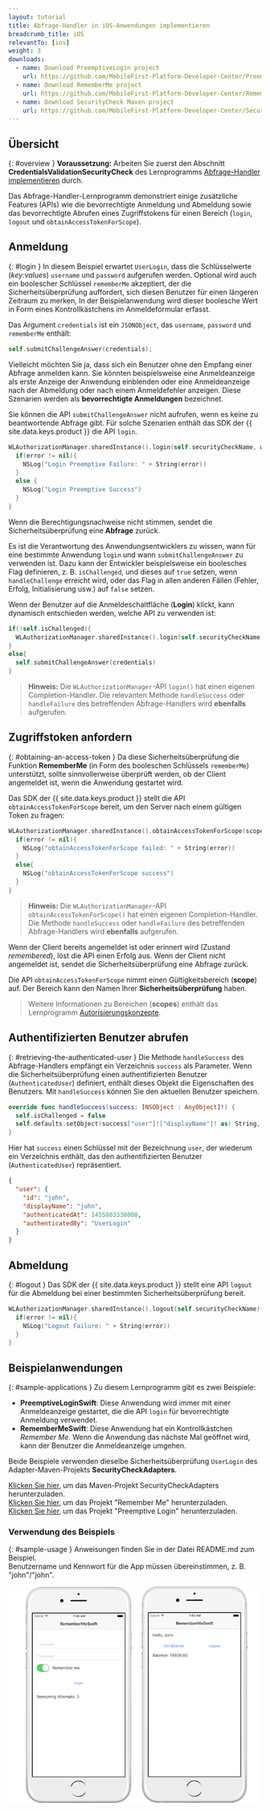 ```yaml
---
layout: tutorial
title: Abfrage-Handler in iOS-Anwendungen implementieren
breadcrumb_title: iOS
relevantTo: [ios]
weight: 3
downloads:
  - name: Download PreemptiveLogin project
    url: https://github.com/MobileFirst-Platform-Developer-Center/PreemptiveLoginSwift/tree/release80
  - name: Download RememberMe project
    url: https://github.com/MobileFirst-Platform-Developer-Center/RememberMeSwift/tree/release80
  - name: Download SecurityCheck Maven project
    url: https://github.com/MobileFirst-Platform-Developer-Center/SecurityCheckAdapters/tree/release80
---
```

<!-- NLS_CHARSET=UTF-8 -->
## Übersicht
{: #overview }
**Voraussetzung:** Arbeiten Sie zuerst den Abschnitt
**CredentialsValidationSecurityCheck** des Lernprogramms [Abfrage-Handler implementieren](../../credentials-validation/ios/) durch. 

Das Abfrage-Handler-Lernprogramm demonstriert einige zusätzliche Features (APIs) wie
die bevorrechtigte Anmeldung und Abmeldung sowie das bevorrechtigte Abrufen eines Zugriffstokens für einen Bereich
(`login`, `logout` und `obtainAccessTokenForScope`).

## Anmeldung
{: #login }
In diesem Beispiel erwartet `UserLogin`, dass die Schlüsselwerte (*key:values*) `username` und `password` aufgerufen werden. Optional wird auch ein boolescher Schlüssel `rememberMe` akzeptiert, der
die Sicherheitsüberprüfung auffordert, sich diesen Benutzer für einen längeren Zeitraum zu merken, In der Beispielanwendung wird dieser boolesche Wert in Form eines Kontrollkästchens im Anmeldeformular erfasst. 

Das Argument `credentials` ist ein `JSONObject`,
das `username`, `password` und `rememberMe` enthält:

```swift
self.submitChallengeAnswer(credentials);
```

Vielleicht möchten Sie ja, dass sich ein Benutzer ohne den Empfang einer Abfrage anmelden kann. Sie könnten beispielsweise eine Anmeldeanzeige als erste Anzeige der Anwendung einblenden oder eine Anmeldeanzeige nach der Abmeldung oder nach einem Anmeldefehler anzeigen. Diese Szenarien werden als **bevorrechtigte Anmeldungen** bezeichnet.

Sie können die API `submitChallengeAnswer` nicht aufrufen, wenn es keine zu beantwortende Abfrage gibt. Für solche Szenarien enthält das
SDK der {{ site.data.keys.product }} die API `login`. 

```swift
WLAuthorizationManager.sharedInstance().login(self.securityCheckName, withCredentials: credentials) { (error) -> Void in
  if(error != nil){
    NSLog("Login Preemptive Failure: " + String(error))
  }
  else {
    NSLog("Login Preemptive Success")
  }
}
```

Wenn die Berechtigungsnachweise nicht stimmen, sendet die Sicherheitsüberprüfung eine **Abfrage** zurück.

Es ist die Verantwortung des Anwendungsentwicklers zu wissen, wann für eine bestimmte Anwendung
`login` und wann `submitChallengeAnswer` zu verwenden ist. Dazu kann der Entwickler
beispielsweise ein boolesches Flag definieren, z. B. `isChallenged`, und dieses auf `true` setzen,
wenn `handleChallenge` erreicht wird, oder das Flag in allen anderen Fällen (Fehler, Erfolg, Initialisierung usw.) auf
`false` setzen. 

Wenn der Benutzer auf die Anmeldeschaltfläche (**Login**) klickt, kann dynamisch entschieden werden, welche API zu verwenden ist: 

```swift
if(!self.isChallenged){
  WLAuthorizationManager.sharedInstance().login(self.securityCheckName, withCredentials: credentials) { (error) -> Void in}
}
else{
  self.submitChallengeAnswer(credentials)
}
```

> **Hinweis:**
> Die `WLAuthorizationManager`-API `login()` hat einen eigenen Completion-Handler.
Die relevanten Methode `handleSuccess` oder `handleFailure` des betreffenden Abfrage-Handlers
wird **ebenfalls** aufgerufen. 

## Zugriffstoken anfordern
{: #obtaining-an-access-token }
Da diese Sicherheitsüberprüfung die Funktion **RememberMe** (in Form des booleschen Schlüssels
`rememberMe`) unterstützt, sollte sinnvollerweise überprüft werden,
ob der Client angemeldet ist, wenn die Anwendung gestartet wird. 

Das SDK der {{ site.data.keys.product }} stellt die API `obtainAccessTokenForScope` bereit, um den Server nach einem gültigen Token zu fragen: 

```swift
WLAuthorizationManager.sharedInstance().obtainAccessTokenForScope(scope) { (token, error) -> Void in
  if(error != nil){
    NSLog("obtainAccessTokenForScope failed: " + String(error))
  }
  else{
    NSLog("obtainAccessTokenForScope success")
  }
}
```

> **Hinweis:**
> Die `WLAuthorizationManager`-API `obtainAccessTokenForScope()` hat einen eigenen Completion-Handler.
Die Methode `handleSuccess` oder `handleFailure` des betreffenden Abfrage-Handlers wird
**ebenfalls** aufgerufen. 

Wenn der Client bereits angemeldet ist oder erinnert wird (Zustand *remembered*), löst die API einen Erfolg aus. Wenn der Client nicht angemeldet ist, sendet die Sicherheitsüberprüfung eine Abfrage zurück. 

Die API `obtainAccessTokenForScope` nimmt einen Gültigkeitsbereich (**scope**) auf. Der Bereich kann den Namen Ihrer
**Sicherheitsüberprüfung** haben.

> Weitere Informationen zu Bereichen (**scopes**) enthält das Lernprogramm [Autorisierungskonzepte](../../). 

## Authentifizierten Benutzer abrufen
{: #retrieving-the-authenticated-user }
Die Methode `handleSuccess` des Abfrage-Handlers empfängt ein Verzeichnis `success` als Parameter.
Wenn die Sicherheitsüberprüfung einen authentifizierten Benutzer (`AuthenticatedUser`) definiert, enthält dieses Objekt die Eigenschaften des Benutzers. Mit `handleSuccess` können Sie den aktuellen Benutzer speichern. 

```swift
override func handleSuccess(success: [NSObject : AnyObject]!) {
  self.isChallenged = false
  self.defaults.setObject(success["user"]!["displayName"]! as! String, forKey: "displayName")
}
```

Hier hat `success` einen Schlüssel mit der Bezeichnung
`user`, der wiederum ein Verzeichnis enthält, das den authentifizierten Benutzer (`AuthenticatedUser`) repräsentiert. 

```json
{
  "user": {
    "id": "john",
    "displayName": "john",
    "authenticatedAt": 1455803338008,
    "authenticatedBy": "UserLogin"
  }
}
```

## Abmeldung
{: #logout }
Das SDK der {{ site.data.keys.product }} stellt eine API `logout` für die Abmeldung bei einer bestimmten Sicherheitsüberprüfung bereit. 

```swift
WLAuthorizationManager.sharedInstance().logout(self.securityCheckName){ (error) -> Void in
  if(error != nil){
    NSLog("Logout Failure: " + String(error))
  }
}
```

## Beispielanwendungen
{: #sample-applications }
Zu diesem Lernprogramm gibt es zwei Beispiele: 

- **PreemptiveLoginSwift**: Diese Anwendung wird immer mit einer Anmeldeanzeige gestartet, die die API `login` für bevorrechtigte Anmeldung verwendet. 
- **RememberMeSwift**: Diese Anwendung hat ein Kontrollkästchen *Remember Me*. Wenn die Anwendung das nächste Mal geöffnet wird, kann der Benutzer die Anmeldeanzeige umgehen. 

Beide Beispiele verwenden dieselbe Sicherheitsüberprüfung `UserLogin` des Adapter-Maven-Projekts **SecurityCheckAdapters**. 

[Klicken Sie hier](https://github.com/MobileFirst-Platform-Developer-Center/SecurityCheckAdapters/tree/release80), um das Maven-Projekt SecurityCheckAdapters herunterzuladen.   
[Klicken Sie hier](https://github.com/MobileFirst-Platform-Developer-Center/RememberMeSwift/tree/release80), um das Projekt "Remember Me" herunterzuladen.   
[Klicken Sie hier](https://github.com/MobileFirst-Platform-Developer-Center/PreemptiveLoginSwift/tree/release80), um das Projekt "Preemptive Login" herunterzuladen.   

### Verwendung des Beispiels
{: #sample-usage }
Anweisungen finden Sie in der Datei README.md zum Beispiel.   
Benutzername und Kennwort für die App müssen übereinstimmen, z. B. "john"/"john".

![Beispielanwendung](sample-application.png)

